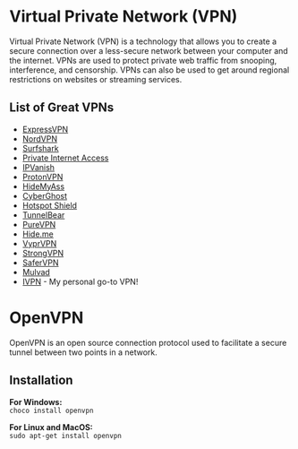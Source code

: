# Virtual Private Network (VPN)
Virtual Private Network (VPN) is a technology that allows you to create a secure connection over a less-secure network between your computer and the internet. VPNs are used to protect private web traffic from snooping, interference, and censorship. VPNs can also be used to get around regional restrictions on websites or streaming services.

## List of Great VPNs
- [ExpressVPN](https://www.expressvpn.com/)
- [NordVPN](https://nordvpn.com/)
- [Surfshark](https://surfshark.com/)
- [Private Internet Access](https://www.privateinternetaccess.com/)
- [IPVanish](https://www.ipvanish.com/)
- [ProtonVPN](https://protonvpn.com/)
- [HideMyAss](https://www.hidemyass.com/)
- [CyberGhost](https://www.cyberghostvpn.com/)
- [Hotspot Shield](https://www.hotspotshield.com/)
- [TunnelBear](https://www.tunnelbear.com/)
- [PureVPN](https://www.purevpn.com/)
- [Hide.me](https://hide.me/en)
- [VyprVPN](https://www.vyprvpn.com/)
- [StrongVPN](https://www.strongvpn.com/)
- [SaferVPN](https://www.safervpn.com/)
- [Mulvad](https://mullvad.net/en/)
- [IVPN](https://www.ivpn.net/) - My personal go-to VPN!

# OpenVPN
OpenVPN is an open source connection protocol used to facilitate a secure tunnel between two points in a network.

## Installation
**For Windows:**  
`choco install openvpn` 

**For Linux and MacOS:**  
`sudo apt-get install openvpn` 
